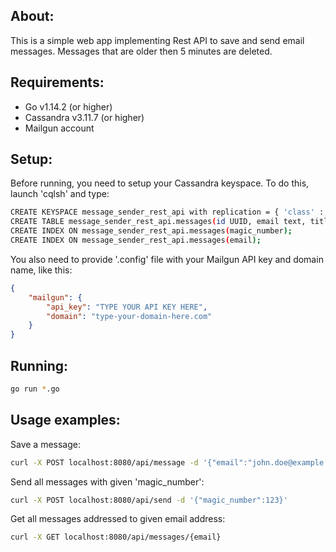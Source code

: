## About:
This is a simple web app implementing Rest API to save and send email messages. Messages that are older then 5 minutes are deleted.

## Requirements:
* Go v1.14.2 (or higher)
* Cassandra v3.11.7 (or higher)
* Mailgun account

## Setup:
Before running, you need to setup your Cassandra keyspace. To do this, launch 'cqlsh' and type:

```sh
CREATE KEYSPACE message_sender_rest_api with replication = { 'class' : 'SimpleStrategy', 'replication_factor' : 1 };
CREATE TABLE message_sender_rest_api.messages(id UUID, email text, title text, content text, magic_number int, created_at timestamp, PRIMARY KEY(id));
CREATE INDEX ON message_sender_rest_api.messages(magic_number);
CREATE INDEX ON message_sender_rest_api.messages(email);
```

You also need to provide '.config' file with your Mailgun API key and domain name, like this:
```json
{
    "mailgun": {
        "api_key": "TYPE YOUR API KEY HERE",
        "domain": "type-your-domain-here.com"
    }
}
```

## Running:
```sh
go run *.go
```

## Usage examples:

Save a message:
```sh
curl -X POST localhost:8080/api/message -d '{"email":"john.doe@example.com","title":"hello there","content":"how are you john?","magic_number:123"}'
```

Send all messages with given 'magic_number':
```sh
curl -X POST localhost:8080/api/send -d '{"magic_number":123}'
```

Get all messages addressed to given email address:
```sh
curl -X GET localhost:8080/api/messages/{email}
```
